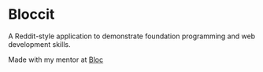# Bloccit

A Reddit-style application to demonstrate foundation programming and web development skills. 

Made with my mentor at [Bloc](http://bloc.io)